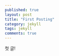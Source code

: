 ```yaml
---
published: true
layout: post
title: "First Posting"
category: jekyll
tags: jekyll
comments: true
---
```

첫 글!
